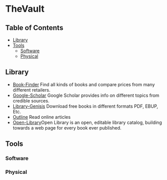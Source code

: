 # TheVault

## Table of Contents
  - [Library](#library)
  - [Tools](#tools)
    - [Software](#software)
    - [Physical](#physical)
  


## Library
  - [Book-Finder](https://www.bookfinder.com/) Find all kinds of books and compare prices from many different retailers.
  - [Google-Scholar](https://scholar.google.com/) Google Scholar provides info on different topics from credible sources.
  - [Library-Genisis](http://libgen.rs/) Download free books in different formats PDF, EBUP, Etc.
  - [Outline](https://outline.com/) Read online articles
  - [Open-Library](https://openlibrary.org/)Open Library is an open, editable library catalog, building towards a web page for every book ever published.

## Tools

### Software
### Physical

